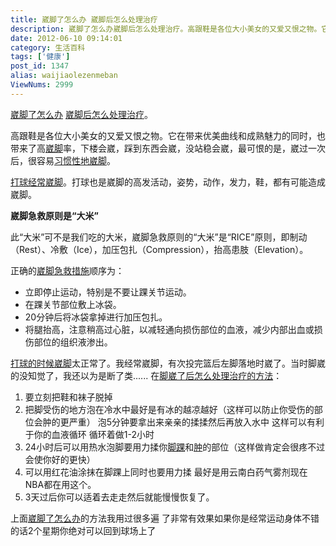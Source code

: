 ```yaml
---
title: 崴脚了怎么办 崴脚后怎么处理治疗
description: 崴脚了怎么办崴脚后怎么处理治疗。高跟鞋是各位大小美女的又爱又恨之物。它在带来优美曲线和成熟魅力的同时，也带来了高崴脚率，下楼会崴，踩到东西会崴，没站稳会崴，最可恨的是，崴过一次后，很容易习惯性地崴脚。打球经常崴脚。打球也是崴脚的高发活动，姿势，动作，发力，鞋，都有可能造成崴脚。崴脚急救原则是“大米”此“大米”可不是我们吃的大米，崴脚急救原则的
date: 2012-06-10 09:14:01
category: 生活百科
tags: ['健康']
post_id: 1347
alias: waijiaolezenmeban
ViewNums: 2999
---
```


[崴脚了怎么办](/blog/waijiaolezenmeban) [崴脚后怎么处理治疗](/blog/waijiaolezenmeban)。

高跟鞋是各位大小美女的又爱又恨之物。它在带来优美曲线和成熟魅力的同时，也带来了高[崴脚](/blog/waijiaolezenmeban)率，下楼会崴，踩到东西会崴，没站稳会崴，最可恨的是，崴过一次后，很容易[习惯性地崴脚](/blog/waijiaolezenmeban)。

[打球经常崴脚](/blog/waijiaolezenmeban)。打球也是崴脚的高发活动，姿势，动作，发力，鞋，都有可能造成崴脚。

**崴脚急救原则是“大米”**

此“大米”可不是我们吃的大米，崴脚急救原则的“大米”是“RICE”原则，即制动（Rest）、冷敷（Ice），加压包扎（Compression），抬高患肢（Elevation）。

正确的[崴脚急救措施](/blog/waijiaolezenmeban)顺序为：

* 立即停止运动，特别是不要让踝关节运动。
* 在踝关节部位敷上冰袋。
* 20分钟后将冰袋拿掉进行加压包扎。
* 将腿抬高，注意稍高过心脏，以减轻通向损伤部位的血液，减少内部出血或损伤部位的组织液渗出。

 [打球的时候崴脚](/blog/waijiaolezenmeban)太正常了。我经常崴脚，有次投完篮后左脚落地时崴了。当时脚崴的没知觉了，我还以为是断了类...... 在[脚崴了后怎么处理治疗的方法](/blog/waijiaolezenmeban)：

1. 要立刻把鞋和袜子脱掉
2. 把脚受伤的地方泡在冷水中最好是有冰的越凉越好（这样可以防止你受伤的部位会肿的更严重） 泡5分钟要拿出来亲亲的揉揉然后再放入水中 这样可以有利于你的血液循环 循环着做1-2小时
3. 24小时后可以用热水泡脚要用力揉你[脚踝](/blog/waijiaolezenmeban)和[肿](/blog/waijiaolezenmeban)的部位（这样做肯定会很疼不过会使你好的更快）
4. 可以用红花油涂抹在脚踝上同时也要用力揉 最好是用云南白药气雾剂现在NBA都在用这个。
5. 3天过后你可以适着去走走然后就能慢慢恢复了。

上面[崴脚了怎么办](/blog/waijiaolezenmeban)的方法我用过很多遍 了非常有效果如果你是经常运动身体不错的话2个星期你绝对可以回到球场上了

